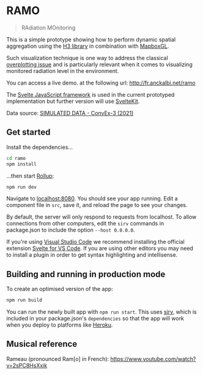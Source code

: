 # RAMO
> RAdiation MOnitoring

This is a simple prototype showing how to perform dynamic spatial aggregation using the [H3 library](https://h3geo.org) in combination with [MapboxGL](https://docs.mapbox.com/mapbox-gl-js).

Such visualization technique is one way to address the classical [overplotting issue](https://r-graphics.org/recipe-scatter-overplot) and is particularly relevant when it comes to visualizing monitored radiation level in the environment.

You can access a live demo. at the following url: http://fr.anckalbi.net/ramo


The [Svelte JavaScript framework](https://svelte.dev) is used in the current prototyped implementation but further version will use [SvelteKit](https://kit.svelte.dev).

Data source: [SIMULATED DATA - ConvEx-3 (2021)](https://www.who.int/news/item/27-10-2021-convex(3)-2021-major-international-nuclear-emergency-exercise-held-at-baraka-nuclear-power-plant-in-abu-dhabi-uae)


## Get started

Install the dependencies...

```bash
cd ramo
npm install
```

...then start [Rollup](https://rollupjs.org):

```bash
npm run dev
```

Navigate to [localhost:8080](http://localhost:8080). You should see your app running. Edit a component file in `src`, save it, and reload the page to see your changes.

By default, the server will only respond to requests from localhost. To allow connections from other computers, edit the `sirv` commands in package.json to include the option `--host 0.0.0.0`.

If you're using [Visual Studio Code](https://code.visualstudio.com/) we recommend installing the official extension [Svelte for VS Code](https://marketplace.visualstudio.com/items?itemName=svelte.svelte-vscode). If you are using other editors you may need to install a plugin in order to get syntax highlighting and intellisense.

## Building and running in production mode

To create an optimised version of the app:

```bash
npm run build
```

You can run the newly built app with `npm run start`. This uses [sirv](https://github.com/lukeed/sirv), which is included in your package.json's `dependencies` so that the app will work when you deploy to platforms like [Heroku](https://heroku.com).

## Musical reference
Rameau (pronounced Ram[o] in French): https://www.youtube.com/watch?v=2sPC8HsXxik


